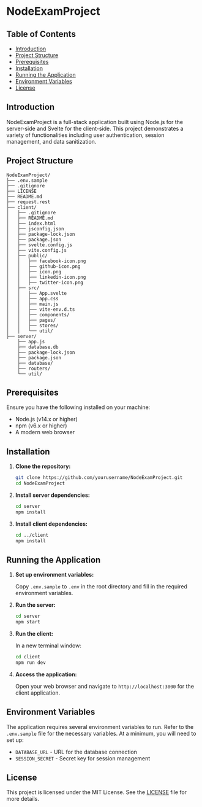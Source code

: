 
# NodeExamProject

## Table of Contents

- [Introduction](#introduction)
- [Project Structure](#project-structure)
- [Prerequisites](#prerequisites)
- [Installation](#installation)
- [Running the Application](#running-the-application)
- [Environment Variables](#environment-variables)
- [License](#license)

## Introduction

NodeExamProject is a full-stack application built using Node.js for the server-side and Svelte for the client-side. This project demonstrates a variety of functionalities including user authentication, session management, and data sanitization.

## Project Structure

```
NodeExamProject/
├── .env.sample
├── .gitignore
├── LICENSE
├── README.md
├── request.rest
├── client/
│   ├── .gitignore
│   ├── README.md
│   ├── index.html
│   ├── jsconfig.json
│   ├── package-lock.json
│   ├── package.json
│   ├── svelte.config.js
│   ├── vite.config.js
│   ├── public/
│   │   ├── facebook-icon.png
│   │   ├── github-icon.png
│   │   ├── icon.png
│   │   ├── linkedin-icon.png
│   │   ├── twitter-icon.png
│   ├── src/
│   │   ├── App.svelte
│   │   ├── app.css
│   │   ├── main.js
│   │   ├── vite-env.d.ts
│   │   ├── components/
│   │   ├── pages/
│   │   ├── stores/
│   │   └── util/
├── server/
    ├── app.js
    ├── database.db
    ├── package-lock.json
    ├── package.json
    ├── database/
    ├── routers/
    └── util/
```

## Prerequisites

Ensure you have the following installed on your machine:

- Node.js (v14.x or higher)
- npm (v6.x or higher)
- A modern web browser

## Installation

1. **Clone the repository:**

   ```bash
   git clone https://github.com/yourusername/NodeExamProject.git
   cd NodeExamProject
   ```

2. **Install server dependencies:**

   ```bash
   cd server
   npm install
   ```

3. **Install client dependencies:**

   ```bash
   cd ../client
   npm install
   ```

## Running the Application

1. **Set up environment variables:**

   Copy `.env.sample` to `.env` in the root directory and fill in the required environment variables.

2. **Run the server:**

   ```bash
   cd server
   npm start
   ```

3. **Run the client:**

   In a new terminal window:

   ```bash
   cd client
   npm run dev
   ```

4. **Access the application:**

   Open your web browser and navigate to `http://localhost:3000` for the client application.

## Environment Variables

The application requires several environment variables to run. Refer to the `.env.sample` file for the necessary variables. At a minimum, you will need to set up:

- `DATABASE_URL` - URL for the database connection
- `SESSION_SECRET` - Secret key for session management

## License

This project is licensed under the MIT License. See the [LICENSE](LICENSE) file for more details.
